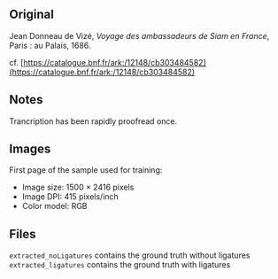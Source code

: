 ## Original
Jean Donneau de Vizé, _Voyage des ambassadeurs de Siam en France_,
Paris : au Palais, 1686.

cf. [https://catalogue.bnf.fr/ark:/12148/cb303484582](https://catalogue.bnf.fr/ark:/12148/cb303484582)

## Notes
Trancription has been rapidly proofread once.

## Images

First page of the sample used for training:
- Image size: 1500 × 2416 pixels
- Image DPI: 415 pixels/inch
- Color model: RGB

## Files

```extracted_noLigatures``` contains the ground truth without ligatures
```extracted_ligatures``` contains the ground truth with ligatures
